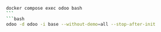 
```bash
    docker compose exec odoo bash
    ```
    ```bash
    odoo -d odoo -i base --without-demo=all --stop-after-init
````
